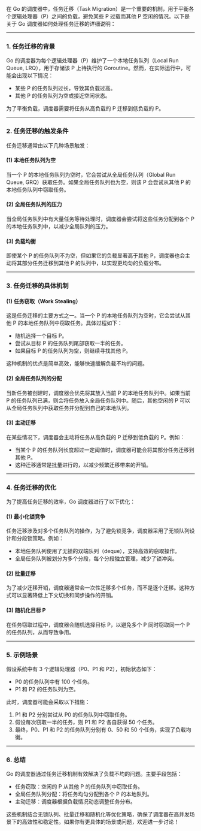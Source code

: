 在 Go 的调度器中，任务迁移（Task Migration）是一个重要的机制，用于平衡各个逻辑处理器（P）之间的负载，避免某些 P 过载而其他 P 空闲的情况。以下是关于 Go 调度器如何处理任务迁移的详细说明：

---

### **1. 任务迁移的背景**

Go 的调度器为每个逻辑处理器（P）维护了一个本地任务队列（Local Run Queue, LRQ），用于存储该 P 上待执行的 Goroutine。然而，在实际运行中，可能会出现以下情况：
- 某些 P 的任务队列过长，导致其负载过高。
- 其他 P 的任务队列为空或接近空闲状态。

为了平衡负载，调度器需要将任务从高负载的 P 迁移到低负载的 P。

---

### **2. 任务迁移的触发条件**

任务迁移通常由以下几种场景触发：

#### (1) **本地任务队列为空**
当一个 P 的本地任务队列为空时，它会尝试从全局任务队列（Global Run Queue, GRQ）获取任务。如果全局任务队列也为空，则该 P 会尝试从其他 P 的本地任务队列中窃取任务。

#### (2) **全局任务队列的压力**
当全局任务队列中有大量任务等待处理时，调度器会尝试将这些任务分配到各个 P 的本地任务队列中，以减少全局队列的压力。

#### (3) **负载均衡**
即使某个 P 的任务队列不为空，但如果它的负载显著高于其他 P，调度器也会主动将其部分任务迁移到其他 P 的队列中，以实现更均匀的负载分布。

---

### **3. 任务迁移的具体机制**

#### (1) **任务窃取（Work Stealing）**
这是任务迁移的主要方式之一。当一个 P 的本地任务队列为空时，它会尝试从其他 P 的本地任务队列中窃取任务。具体过程如下：
- 随机选择一个目标 P。
- 尝试从目标 P 的任务队列尾部窃取一半的任务。
- 如果目标 P 的任务队列为空，则继续寻找其他 P。

这种机制的优点是简单高效，能够快速缓解负载不均的问题。

#### (2) **全局任务队列的分配**
当新任务被创建时，调度器会优先将其放入当前 P 的本地任务队列中。如果当前 P 的任务队列已满，则会将任务放入全局任务队列中。随后，其他空闲的 P 可以从全局任务队列中获取任务并分配到自己的本地队列。

#### (3) **主动迁移**
在某些情况下，调度器会主动将任务从高负载的 P 迁移到低负载的 P。例如：
- 当某个 P 的任务队列长度超过一定阈值时，调度器可能会将其部分任务迁移到其他 P。
- 这种迁移通常是批量进行的，以减少频繁迁移带来的开销。

---

### **4. 任务迁移的优化**

为了提高任务迁移的效率，Go 调度器进行了以下优化：

#### (1) **最小化锁竞争**
任务迁移涉及对多个任务队列的操作，为了避免锁竞争，调度器采用了无锁队列设计和分段锁策略。例如：
- 本地任务队列使用了无锁的双端队列（deque），支持高效的窃取操作。
- 全局任务队列被划分为多个分段，每个分段独立管理，减少了锁冲突。

#### (2) **批量迁移**
为了减少迁移开销，调度器通常会一次性迁移多个任务，而不是逐个迁移。这种方式可以显著降低上下文切换和同步操作的开销。

#### (3) **随机化目标 P**
在任务窃取过程中，调度器会随机选择目标 P，以避免多个 P 同时窃取同一个 P 的任务队列，从而导致争用。

---

### **5. 示例场景**

假设系统中有 3 个逻辑处理器（P0、P1 和 P2），初始状态如下：
- P0 的任务队列中有 100 个任务。
- P1 和 P2 的任务队列为空。

此时，调度器可能会采取以下措施：
1. P1 和 P2 分别尝试从 P0 的任务队列中窃取任务。
2. 假设每次窃取一半的任务，则 P1 和 P2 各自获得 50 个任务。
3. 最终，P0、P1 和 P2 的任务队列分别有 0、50 和 50 个任务，实现了负载均衡。

---

### **6. 总结**

Go 的调度器通过任务迁移机制有效解决了负载不均的问题。主要手段包括：
- 任务窃取：空闲的 P 从其他 P 的任务队列中窃取任务。
- 全局任务队列分配：将任务均匀分配到各个 P 的本地队列。
- 主动迁移：调度器根据负载情况动态调整任务分布。

这些机制结合无锁队列、批量迁移和随机化等优化策略，确保了调度器在高并发场景下的高效性和稳定性。如果你有更具体的场景或问题，欢迎进一步讨论！
